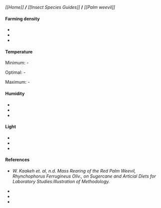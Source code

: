 _[[Home]] **/** [[Insect Species Guides]]_ **/** _[[Palm weevil]]_

#### Farming density

-
-
-

#### Temperature

Minimum: -

Optimal: -

Maximum: -

#### Humidity

-
-
-

#### Light

-
-
-





#### References

* _W. Kaakeh et. al, n.d. Mass Rearing of the Red Palm Weevil, Rhynchophorus Ferrugineus Oliv., on Sugercane and Articial Diets for Laboratory Studies:Illustration of Methodology._

-
-
-

